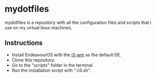 # mydotfiles
mydotfiles is a repository with all the configuration files and scripts that i use on my virtual linux machines.

## Instructions
* Install EndeavourOS with the [i3-wm](https://discovery.endeavouros.com/window-tiling-managers/i3-wm/2021/03/) as the default DE.
* Clone this repository.
* Go to the "scripts" folder in the terminal.
* Run the installation script with "./i3.sh".
